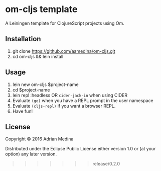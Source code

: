 om-cljs template
=======

A Leiningen template for ClojureScript projects using Om.

## Installation

1. git clone https://github.com/aamedina/om-cljs.git
2. cd om-cljs && lein install

## Usage

1. lein new om-cljs $project-name
2. cd $project-name
3. lein repl :headless OR `cider-jack-in` when using CIDER 
4. Evaluate `(go)` when you have a REPL prompt in the user namespace
5. Evaluate `(cljs-repl)` if you want a browser REPL.
6. Have fun!

## License

Copyright © 2016 Adrian Medina

Distributed under the Eclipse Public License either version 1.0 or (at
your option) any later version.

>>>>>>> release/0.2.0
